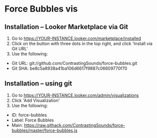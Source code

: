 # Force Bubbles vis

## Installation – Looker Marketplace via Git
1. Go to https://YOUR-INSTANCE.looker.com/marketplace/installed
2. Click on the button with three dots in the top right, and click 'Install via Git URL'
3. Use the following:
- Git URL: git://github.com/ContrastingSounds/force-bubbles.git
- Git SHA: be8c5a8938a41ba106d6617f9887c06609770f70

## Installation – using git
1. Go to https://YOUR-INSTANCE.looker.com/admin/visualizations
2. Click 'Add Visualization'
3. Use the following:
- ID: force-bubbles
- Label: Force Bubbles
- Main: https://raw.githack.com/ContrastingSounds/force-bubbles/master/force-bubbles.js


